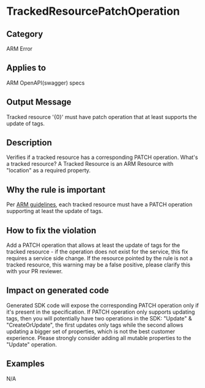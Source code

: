 # TrackedResourcePatchOperation

## Category

ARM Error

## Applies to

ARM OpenAPI(swagger) specs

## Output Message

Tracked resource '{0}' must have patch operation that at least supports the update of tags.

## Description

Verifies if a tracked resource has a corresponding PATCH operation.
What's a tracked resource? A Tracked Resource is an ARM Resource with "location" as a required property.

## Why the rule is important

Per [ARM guidelines](https://github.com/Azure/azure-resource-manager-rpc/blob/master/v1.0/resource-api-reference.md), each tracked resource must have a PATCH operation supporting at least the update of tags.

## How to fix the violation

Add a PATCH operation that allows at least the update of tags for the tracked resource - if the operation does not exist for the service, this fix requires a service side change.
If the resource pointed by the rule is not a tracked resource, this warning may be a false positive, please clarify this with your PR reviewer.

## Impact on generated code

Generated SDK code will expose the corresponding PATCH operation only if it's present in the specification. If PATCH operation only supports updating tags, then you will potentially have two operations in the SDK: "Update" & "CreateOrUpdate", the first updates only tags while the second allows updating a bigger set of properties, which is not the best customer experience. Please strongly consider adding all mutable properties to the "Update" operation.

## Examples

N/A
